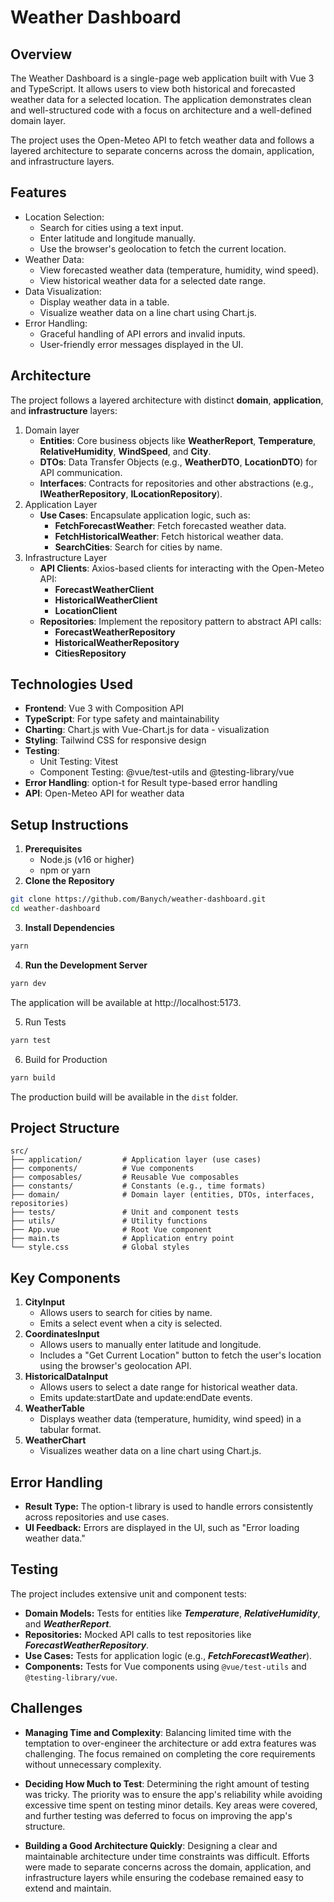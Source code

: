 # Weather Dashboard

## Overview

The Weather Dashboard is a single-page web application built with Vue 3 and TypeScript. It allows users to view both historical and forecasted weather data for a selected location. The application demonstrates clean and well-structured code with a focus on architecture and a well-defined domain layer.

The project uses the Open-Meteo API to fetch weather data and follows a layered architecture to separate concerns across the domain, application, and infrastructure layers.

## Features

- Location Selection:
  - Search for cities using a text input.
  - Enter latitude and longitude manually.
  - Use the browser's geolocation to fetch the current location.
- Weather Data:
  - View forecasted weather data (temperature, humidity, wind speed).
  - View historical weather data for a selected date range.
- Data Visualization:
  - Display weather data in a table.
  - Visualize weather data on a line chart using Chart.js.
- Error Handling:
  - Graceful handling of API errors and invalid inputs.
  - User-friendly error messages displayed in the UI.

## Architecture

The project follows a layered architecture with distinct **domain**, **application**, and **infrastructure** layers:

1. Domain layer
    - **Entities**: Core business objects like **WeatherReport**, **Temperature**, **RelativeHumidity**, **WindSpeed**, and **City**.
    - **DTOs**: Data Transfer Objects (e.g., **WeatherDTO**, **LocationDTO**) for API communication.
    - **Interfaces**: Contracts for repositories and other abstractions (e.g., **IWeatherRepository**, **ILocationRepository**).
2. Application Layer
    - **Use Cases**: Encapsulate application logic, such as:
        - **FetchForecastWeather**: Fetch forecasted weather data.
        - **FetchHistoricalWeather**: Fetch historical weather data.
        - **SearchCities**: Search for cities by name.
3. Infrastructure Layer
    - **API Clients**: Axios-based clients for interacting with the Open-Meteo API:
        - **ForecastWeatherClient**
        - **HistoricalWeatherClient**
        - **LocationClient**
    - **Repositories**: Implement the repository pattern to abstract API calls:
        - **ForecastWeatherRepository**
        - **HistoricalWeatherRepository**
        - **CitiesRepository**

## Technologies Used
- **Frontend**: Vue 3 with Composition API
- **TypeScript**: For type safety and maintainability
- **Charting**: Chart.js with Vue-Chart.js for data   - visualization
- **Styling**: Tailwind CSS for responsive design
- **Testing**:
    - Unit Testing: Vitest
    - Component Testing: @vue/test-utils and @testing-library/vue
- **Error Handling**: option-t for Result type-based error handling
- **API**: Open-Meteo API for weather data

## Setup Instructions
1. **Prerequisites**
    - Node.js (v16 or higher)
    - npm or yarn
2. **Clone the Repository**
```bash
git clone https://github.com/Banych/weather-dashboard.git
cd weather-dashboard
```
3. **Install Dependencies**
```bash
yarn
```
4. **Run the Development Server**
```bash
yarn dev
```
The application will be available at http://localhost:5173.

5. Run Tests
```bash
yarn test
```
6. Build for Production
```bash
yarn build
```
The production build will be available in the `dist` folder.

## Project Structure
```plaintext
src/
├── application/         # Application layer (use cases)
├── components/          # Vue components
├── composables/         # Reusable Vue composables
├── constants/           # Constants (e.g., time formats)
├── domain/              # Domain layer (entities, DTOs, interfaces, repositories)
├── tests/               # Unit and component tests
├── utils/               # Utility functions
├── App.vue              # Root Vue component
├── main.ts              # Application entry point
└── style.css            # Global styles
```

## Key Components
1. **CityInput**
    - Allows users to search for cities by name.
    - Emits a select event when a city is selected.
2. **CoordinatesInput**
    - Allows users to manually enter latitude and longitude.
    - Includes a "Get Current Location" button to fetch the user's location using the browser's geolocation API.
3. **HistoricalDataInput**
    - Allows users to select a date range for historical weather data.
    - Emits update:startDate and update:endDate events.
4. **WeatherTable**
    - Displays weather data (temperature, humidity, wind speed) in a tabular format.
5. **WeatherChart**
    - Visualizes weather data on a line chart using Chart.js.

## Error Handling
- **Result Type:** The option-t library is used to handle errors consistently across repositories and use cases.
- **UI Feedback:** Errors are displayed in the UI, such as "Error loading weather data."

## Testing
The project includes extensive unit and component tests:

- **Domain Models:** Tests for entities like ***Temperature***, ***RelativeHumidity***, and ***WeatherReport***.
- **Repositories:** Mocked API calls to test repositories like ***ForecastWeatherRepository***.
- **Use Cases:** Tests for application logic (e.g., ***FetchForecastWeather***).
- **Components:** Tests for Vue components using `@vue/test-utils` and `@testing-library/vue`.

## Challenges
- **Managing Time and Complexity**: Balancing limited time with the temptation to over-engineer the architecture or add extra features was challenging. The focus remained on completing the core requirements without unnecessary complexity.

- **Deciding How Much to Test**: Determining the right amount of testing was tricky. The priority was to ensure the app's reliability while avoiding excessive time spent on testing minor details. Key areas were covered, and further testing was deferred to focus on improving the app's structure.

- **Building a Good Architecture Quickly**: Designing a clear and maintainable architecture under time constraints was difficult. Efforts were made to separate concerns across the domain, application, and infrastructure layers while ensuring the codebase remained easy to extend and maintain.
